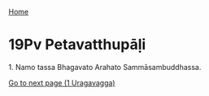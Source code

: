 
[Home](/)

# 19Pv Petavatthupāḷi

1\. Namo tassa Bhagavato Arahato Sammāsambuddhassa.


[Go to next page (1 Uragavagga)](1.md)


